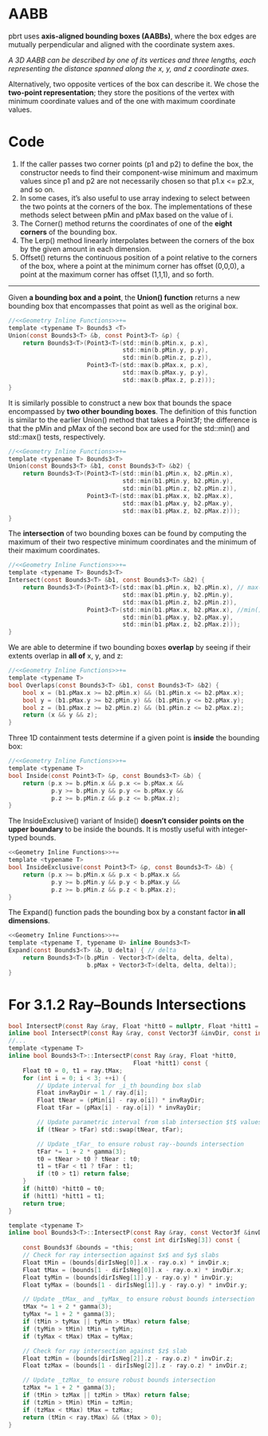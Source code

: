 # AABB
pbrt uses **axis-aligned bounding boxes (AABBs)**, where the box edges are mutually perpendicular and aligned with the coordinate system axes.

_A 3D AABB can be described by one of its vertices and three lengths, each representing the distance spanned along the x, y, and z coordinate axes._

Alternatively, two opposite vertices of the box can describe it. We chose the **two-point representation**; they store the positions of the vertex with minimum coordinate values and of the one with maximum coordinate values.

# Code
1. If the caller passes two corner points (p1 and p2) to define the box, the constructor needs to find their component-wise minimum and maximum values since p1 and p2 are not necessarily chosen so that p1.x <= p2.x, and so on.
2. In some cases, it’s also useful to use array indexing to select between the two points at the corners of the box. The implementations of these methods select between pMin and pMax based on the value of i.
3. The Corner() method returns the coordinates of one of the **eight corners** of the bounding box.
4. The Lerp() method linearly interpolates between the corners of the box by the given amount in each dimension.
5. Offset() returns the continuous position of a point relative to the corners of the box, where a point at the minimum corner has offset (0,0,0), a point at the maximum corner has offset (1,1,1), and so forth.
---
Given **a bounding box and a point**, the **Union() function** returns a new bounding box that encompasses that point as well as the original box.
```c
//<<Geometry Inline Functions>>+=  
template <typename T> Bounds3 <T>
Union(const Bounds3<T> &b, const Point3<T> &p) {
    return Bounds3<T>(Point3<T>(std::min(b.pMin.x, p.x),
                                std::min(b.pMin.y, p.y),
                                std::min(b.pMin.z, p.z)),
                      Point3<T>(std::max(b.pMax.x, p.x),
                                std::max(b.pMax.y, p.y),
                                std::max(b.pMax.z, p.z)));
}
```
It is similarly possible to construct a new box that bounds the space encompassed by **two other bounding boxes**. The definition of this function is similar to the earlier Union() method that takes a Point3f; the difference is that the pMin and pMax of the second box are used for the std::min() and std::max() tests, respectively.
```c
//<<Geometry Inline Functions>>+=  
template <typename T> Bounds3<T>
Union(const Bounds3<T> &b1, const Bounds3<T> &b2) {
    return Bounds3<T>(Point3<T>(std::min(b1.pMin.x, b2.pMin.x),
                                std::min(b1.pMin.y, b2.pMin.y),
                                std::min(b1.pMin.z, b2.pMin.z)),
                      Point3<T>(std::max(b1.pMax.x, b2.pMax.x),
                                std::max(b1.pMax.y, b2.pMax.y),
                                std::max(b1.pMax.z, b2.pMax.z)));
}
```

The **intersection** of two bounding boxes can be found by computing the maximum of their two respective minimum coordinates and the minimum of their maximum coordinates.
```c
//<<Geometry Inline Functions>>+=  
template <typename T> Bounds3<T>
Intersect(const Bounds3<T> &b1, const Bounds3<T> &b2) {
    return Bounds3<T>(Point3<T>(std::max(b1.pMin.x, b2.pMin.x), // max()
                                std::max(b1.pMin.y, b2.pMin.y),
                                std::max(b1.pMin.z, b2.pMin.z)),
                      Point3<T>(std::min(b1.pMax.x, b2.pMax.x), //min()
                                std::min(b1.pMax.y, b2.pMax.y),
                                std::min(b1.pMax.z, b2.pMax.z)));
}
```

We are able to determine if two bounding boxes **overlap** by seeing if their extents overlap in **all of** x, y, and z:
```c
//<<Geometry Inline Functions>>+=  
template <typename T>
bool Overlaps(const Bounds3<T> &b1, const Bounds3<T> &b2) {
    bool x = (b1.pMax.x >= b2.pMin.x) && (b1.pMin.x <= b2.pMax.x);
    bool y = (b1.pMax.y >= b2.pMin.y) && (b1.pMin.y <= b2.pMax.y);
    bool z = (b1.pMax.z >= b2.pMin.z) && (b1.pMin.z <= b2.pMax.z);
    return (x && y && z);
}
```

Three 1D containment tests determine if a given point is **inside** the bounding box:
```c
//<<Geometry Inline Functions>>+=  
template <typename T>
bool Inside(const Point3<T> &p, const Bounds3<T> &b) {
    return (p.x >= b.pMin.x && p.x <= b.pMax.x &&
            p.y >= b.pMin.y && p.y <= b.pMax.y &&
            p.z >= b.pMin.z && p.z <= b.pMax.z);
}
```

The InsideExclusive() variant of Inside() **doesn’t consider points on the upper boundary** to be inside the bounds. It is mostly useful with integer-typed bounds.
```c
<<Geometry Inline Functions>>+=  
template <typename T>
bool InsideExclusive(const Point3<T> &p, const Bounds3<T> &b) {
    return (p.x >= b.pMin.x && p.x < b.pMax.x &&
            p.y >= b.pMin.y && p.y < b.pMax.y &&
            p.z >= b.pMin.z && p.z < b.pMax.z);
}
```

The Expand() function pads the bounding box by a constant factor **in all dimensions**.
```c
<<Geometry Inline Functions>>+=  
template <typename T, typename U> inline Bounds3<T>
Expand(const Bounds3<T> &b, U delta) { // delta
    return Bounds3<T>(b.pMin - Vector3<T>(delta, delta, delta),
                      b.pMax + Vector3<T>(delta, delta, delta));
}
```

# For 3.1.2 Ray–Bounds Intersections
```c
bool IntersectP(const Ray &ray, Float *hitt0 = nullptr, Float *hitt1 = nullptr) const;
inline bool IntersectP(const Ray &ray, const Vector3f &invDir, const int dirIsNeg[3]) const;
//...                    
template <typename T>
inline bool Bounds3<T>::IntersectP(const Ray &ray, Float *hitt0,
                                   Float *hitt1) const {
    Float t0 = 0, t1 = ray.tMax;
    for (int i = 0; i < 3; ++i) {
        // Update interval for _i_th bounding box slab
        Float invRayDir = 1 / ray.d[i];
        Float tNear = (pMin[i] - ray.o[i]) * invRayDir;
        Float tFar = (pMax[i] - ray.o[i]) * invRayDir;

        // Update parametric interval from slab intersection $t$ values
        if (tNear > tFar) std::swap(tNear, tFar);

        // Update _tFar_ to ensure robust ray--bounds intersection
        tFar *= 1 + 2 * gamma(3);
        t0 = tNear > t0 ? tNear : t0;
        t1 = tFar < t1 ? tFar : t1;
        if (t0 > t1) return false;
    }
    if (hitt0) *hitt0 = t0;
    if (hitt1) *hitt1 = t1;
    return true;
}

template <typename T>
inline bool Bounds3<T>::IntersectP(const Ray &ray, const Vector3f &invDir,
                                   const int dirIsNeg[3]) const {
    const Bounds3f &bounds = *this;
    // Check for ray intersection against $x$ and $y$ slabs
    Float tMin = (bounds[dirIsNeg[0]].x - ray.o.x) * invDir.x;
    Float tMax = (bounds[1 - dirIsNeg[0]].x - ray.o.x) * invDir.x;
    Float tyMin = (bounds[dirIsNeg[1]].y - ray.o.y) * invDir.y;
    Float tyMax = (bounds[1 - dirIsNeg[1]].y - ray.o.y) * invDir.y;

    // Update _tMax_ and _tyMax_ to ensure robust bounds intersection
    tMax *= 1 + 2 * gamma(3);
    tyMax *= 1 + 2 * gamma(3);
    if (tMin > tyMax || tyMin > tMax) return false;
    if (tyMin > tMin) tMin = tyMin;
    if (tyMax < tMax) tMax = tyMax;

    // Check for ray intersection against $z$ slab
    Float tzMin = (bounds[dirIsNeg[2]].z - ray.o.z) * invDir.z;
    Float tzMax = (bounds[1 - dirIsNeg[2]].z - ray.o.z) * invDir.z;

    // Update _tzMax_ to ensure robust bounds intersection
    tzMax *= 1 + 2 * gamma(3);
    if (tMin > tzMax || tzMin > tMax) return false;
    if (tzMin > tMin) tMin = tzMin;
    if (tzMax < tMax) tMax = tzMax;
    return (tMin < ray.tMax) && (tMax > 0);
}
```
